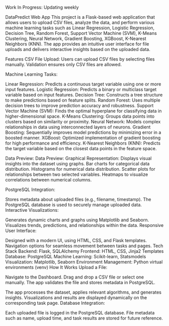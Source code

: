 Work In Progress: Updating weekly


DataPredict Web App
This project is a Flask-based web application that allows users to upload CSV files, analyze the data, and perform various machine learning tasks such as Linear Regression,
Logistic Regression,
Decision Tree,
Random Forest,
Support Vector Machine (SVM),
K-Means Clustering,
Neural Network,
Gradient Boosting,
XGBoost,
K-Nearest Neighbors (KNN). The app provides an intuitive user interface for file uploads and delivers interactive insights based on the uploaded data.

Features
CSV File Upload:
Users can upload CSV files by selecting files manually.
Validation ensures only CSV files are allowed.

Machine Learning Tasks:

Linear Regression: Predicts a continuous target variable using one or more input features.
Logistic Regression: Predicts a binary or multiclass target variable based on input features.
Decision Tree: Constructs a tree structure to make predictions based on feature splits.
Random Forest: Uses multiple decision trees to improve prediction accuracy and robustness.
Support Vector Machine (SVM): Finds the optimal hyperplane for classifying data in higher-dimensional space.
K-Means Clustering: Groups data points into clusters based on similarity or proximity.
Neural Network: Models complex relationships in data using interconnected layers of neurons.
Gradient Boosting: Sequentially improves model predictions by minimizing error in a boosted manner.
XGBoost: Optimized implementation of gradient boosting for high performance and efficiency.
K-Nearest Neighbors (KNN): Predicts the target variable based on the closest data points in the feature space.


Data Preview:
Data Preview:
Graphical Representation:
Displays visual insights into the dataset using graphs.
Bar charts for categorical data distribution.
Histograms for numerical data distribution.
Scatter plots for relationships between two selected variables.
Heatmaps to visualize correlations between numerical columns.


PostgreSQL Integration:

Stores metadata about uploaded files (e.g., filename, timestamp).
The PostgreSQL database is used to securely manage uploaded data.
Interactive Visualizations:

Generates dynamic charts and graphs using Matplotlib and Seaborn.
Visualizes trends, predictions, and relationships within the data.
Responsive User Interface:

Designed with a modern UI, using HTML, CSS, and Flask templates.
Navigation options for seamless movement between tasks and pages.
Tech Stack
Backend: Flask, SQLAlchemy
Frontend: HTML, CSS, Jinja2 Templates
Database: PostgreSQL
Machine Learning: Scikit-learn, Statsmodels
Visualization: Matplotlib, Seaborn
Environment Management: Python virtual environments (venv)
How It Works
Upload a File:

Navigate to the Dashboard.
Drag and drop a CSV file or select one manually.
The app validates the file and stores metadata in PostgreSQL.


The app processes the dataset, applies relevant algorithms, and generates insights.
Visualizations and results are displayed dynamically on the corresponding task page.
Database Integration:

Each uploaded file is logged in the PostgreSQL database.
File metadata such as name, upload time, and task results are stored for future reference.
